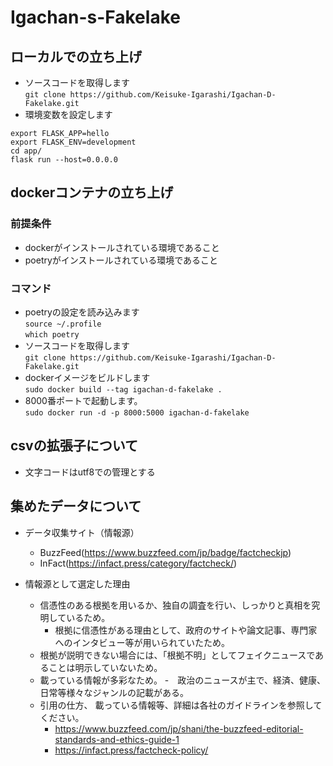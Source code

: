 # Igachan-s-Fakelake
## ローカルでの立ち上げ
- ソースコードを取得します  
`git clone https://github.com/Keisuke-Igarashi/Igachan-D-Fakelake.git`  
- 環境変数を設定します
```
export FLASK_APP=hello
export FLASK_ENV=development
cd app/
flask run --host=0.0.0.0
```

## dockerコンテナの立ち上げ  
### 前提条件
- dockerがインストールされている環境であること
- poetryがインストールされている環境であること

### コマンド
- poetryの設定を読み込みます  
`source ~/.profile`  
`which poetry`  
- ソースコードを取得します  
`git clone https://github.com/Keisuke-Igarashi/Igachan-D-Fakelake.git`  
- dockerイメージをビルドします  
`sudo docker build --tag igachan-d-fakelake .`  
- 8000番ポートで起動します。  
`sudo docker run -d -p 8000:5000 igachan-d-fakelake `  

## csvの拡張子について
- 文字コードはutf8での管理とする

## 集めたデータについて
- データ収集サイト（情報源）
  - BuzzFeed(https://www.buzzfeed.com/jp/badge/factcheckjp)
  - InFact(https://infact.press/category/factcheck/)

- 情報源として選定した理由
  - 信憑性のある根拠を用いるか、独自の調査を行い、しっかりと真相を究明しているため。
    - 根拠に信憑性がある理由として、政府のサイトや論文記事、専門家へのインタビュー等が用いられていたため。
  - 根拠が説明できない場合には、「根拠不明」としてフェイクニュースであることは明示していないため。
  - 載っている情報が多彩なため。
    -　政治のニュースが主で、経済、健康、日常等様々なジャンルの記載がある。
  - 引用の仕方、 載っている情報等、詳細は各社のガイドラインを参照してください。
    - https://www.buzzfeed.com/jp/shani/the-buzzfeed-editorial-standards-and-ethics-guide-1
    - https://infact.press/factcheck-policy/
 
    
  


